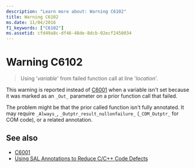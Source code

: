 ```yaml
---
description: "Learn more about: Warning C6102"
title: Warning C6102
ms.date: 11/04/2016
f1_keywords: ["C6102"]
ms.assetid: cfd49a8c-df46-48de-8dcb-02ecf2450034
---
```

# Warning C6102

> Using '*variable*' from failed function call at line '*location*'.

This warning is reported instead of [C6001](../code-quality/c6001.md) when a variable isn't set because it was marked as an `_Out_` parameter on a prior function call that failed.

The problem might be that the prior called function isn't fully annotated. It may require `_Always_`, `_Outptr_result_nullonfailure_` (`_COM_Outptr_` for COM code), or a related annotation.

## See also

- [C6001](../code-quality/c6001.md)
- [Using SAL Annotations to Reduce C/C++ Code Defects](../code-quality/using-sal-annotations-to-reduce-c-cpp-code-defects.md)
